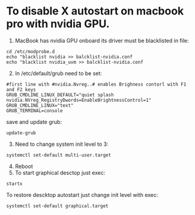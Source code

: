 # To disable X autostart on macbook pro with nvidia GPU.
1. MacBook has nvidia GPU onboard its driver must be blacklisted in file:
```
cd /etc/modprobe.d
echo "blacklist nvidia >> balcklist-nvidia.conf
echo "blacklist nvidia_uvm >> balcklist-nvidia.conf
```
2. In /etc/default/grub need to be set:
```
#first line with #nvidia.Nvreg..# enables Brighness contorl with F1 and F2 keys
GRUB_CMDLINE_LINUX_DEFAULT="quiet splash nvidia.NVreg_RegistryDwords=EnableBrightnessControl=1"
GRUB_CMDLINE_LINUX="text"
GRUB_TERMINAL=console
```
save and update grub:
```
update-grub
```
3. Need to change system init level to 3:
```
systemctl set-default multi-user.target
```
4. Reboot
5. To start graphical desctop just exec:
```
startx
```
To restore descktop autostart just change init level with exec:
```
systemctl set-default graphical.target
```

